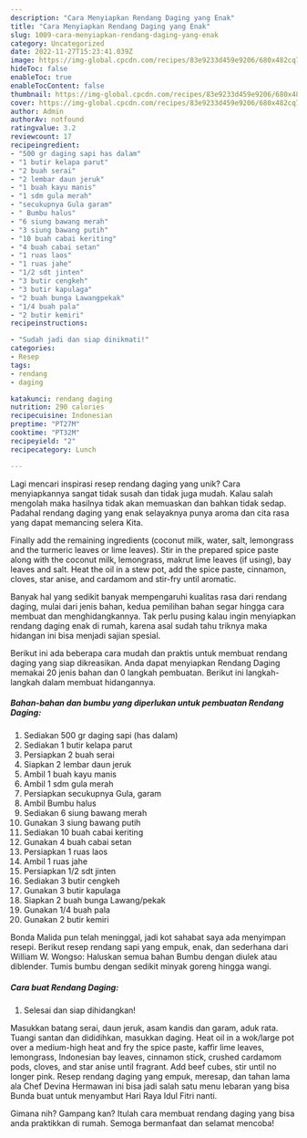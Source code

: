 ```yaml
---
description: "Cara Menyiapkan Rendang Daging yang Enak"
title: "Cara Menyiapkan Rendang Daging yang Enak"
slug: 1009-cara-menyiapkan-rendang-daging-yang-enak
category: Uncategorized
date: 2022-11-27T15:23:41.039Z
image: https://img-global.cpcdn.com/recipes/83e9233d459e9206/680x482cq70/rendang-daging-foto-resep-utama.jpg
hideToc: false
enableToc: true
enableTocContent: false
thumbnail: https://img-global.cpcdn.com/recipes/83e9233d459e9206/680x482cq70/rendang-daging-foto-resep-utama.jpg
cover: https://img-global.cpcdn.com/recipes/83e9233d459e9206/680x482cq70/rendang-daging-foto-resep-utama.jpg
author: Admin
authorAv: notfound
ratingvalue: 3.2
reviewcount: 17
recipeingredient:
- "500 gr daging sapi has dalam"
- "1 butir kelapa parut"
- "2 buah serai"
- "2 lembar daun jeruk"
- "1 buah kayu manis"
- "1 sdm gula merah"
- "secukupnya Gula garam"
- " Bumbu halus"
- "6 siung bawang merah"
- "3 siung bawang putih"
- "10 buah cabai keriting"
- "4 buah cabai setan"
- "1 ruas laos"
- "1 ruas jahe"
- "1/2 sdt jinten"
- "3 butir cengkeh"
- "3 butir kapulaga"
- "2 buah bunga Lawangpekak"
- "1/4 buah pala"
- "2 butir kemiri"
recipeinstructions:

- "Sudah jadi dan siap dinikmati!"
categories:
- Resep
tags:
- rendang
- daging

katakunci: rendang daging 
nutrition: 290 calories
recipecuisine: Indonesian
preptime: "PT27M"
cooktime: "PT32M"
recipeyield: "2"
recipecategory: Lunch

---
```





Lagi mencari inspirasi resep rendang daging yang unik? Cara menyiapkannya sangat tidak susah dan tidak juga mudah. Kalau salah mengolah maka hasilnya tidak akan memuaskan dan bahkan tidak sedap. Padahal rendang daging yang enak selayaknya punya aroma dan cita rasa yang dapat memancing selera Kita.





Finally add the remaining ingredients (coconut milk, water, salt, lemongrass and the turmeric leaves or lime leaves). Stir in the prepared spice paste along with the coconut milk, lemongrass, makrut lime leaves (if using), bay leaves and salt. Heat the oil in a stew pot, add the spice paste, cinnamon, cloves, star anise, and cardamom and stir-fry until aromatic.

Banyak hal yang sedikit banyak mempengaruhi kualitas rasa dari rendang daging, mulai dari jenis bahan, kedua pemilihan bahan segar hingga cara membuat dan menghidangkannya. Tak perlu pusing kalau ingin menyiapkan rendang daging enak di rumah, karena asal sudah tahu triknya maka hidangan ini bisa menjadi sajian spesial.






Berikut ini ada beberapa cara mudah dan praktis untuk membuat rendang daging yang siap dikreasikan. Anda dapat menyiapkan Rendang Daging memakai 20 jenis bahan dan 0 langkah pembuatan. Berikut ini langkah-langkah dalam membuat hidangannya.

<!--inarticleads1-->

##### Bahan-bahan dan bumbu yang diperlukan untuk pembuatan Rendang Daging:

1. Sediakan 500 gr daging sapi (has dalam)
1. Sediakan 1 butir kelapa parut
1. Persiapkan 2 buah serai
1. Siapkan 2 lembar daun jeruk
1. Ambil 1 buah kayu manis
1. Ambil 1 sdm gula merah
1. Persiapkan secukupnya Gula, garam
1. Ambil  Bumbu halus
1. Sediakan 6 siung bawang merah
1. Gunakan 3 siung bawang putih
1. Sediakan 10 buah cabai keriting
1. Gunakan 4 buah cabai setan
1. Persiapkan 1 ruas laos
1. Ambil 1 ruas jahe
1. Persiapkan 1/2 sdt jinten
1. Sediakan 3 butir cengkeh
1. Gunakan 3 butir kapulaga
1. Siapkan 2 buah bunga Lawang/pekak
1. Gunakan 1/4 buah pala
1. Gunakan 2 butir kemiri


Bonda Malida pun telah meninggal, jadi kot sahabat saya ada menyimpan resepi. Berikut resep rendang sapi yang empuk, enak, dan sederhana dari William W. Wongso: Haluskan semua bahan Bumbu dengan diulek atau diblender. Tumis bumbu dengan sedikit minyak goreng hingga wangi. 

<!--inarticleads2-->

##### Cara buat Rendang Daging:


1. Selesai dan siap dihidangkan!

Masukkan batang serai, daun jeruk, asam kandis dan garam, aduk rata. Tuangi santan dan dididihkan, masukkan daging. Heat oil in a wok/large pot over a medium-high heat and fry the spice paste, kaffir lime leaves, lemongrass, Indonesian bay leaves, cinnamon stick, crushed cardamom pods, cloves, and star anise until fragrant. Add beef cubes, stir until no longer pink. Resep rendang daging yang empuk, meresap, dan tahan lama ala Chef Devina Hermawan ini bisa jadi salah satu menu lebaran yang bisa Bunda buat untuk menyambut Hari Raya Idul Fitri nanti. 

Gimana nih? Gampang kan? Itulah cara membuat rendang daging yang bisa anda praktikkan di rumah. Semoga bermanfaat dan selamat mencoba!
